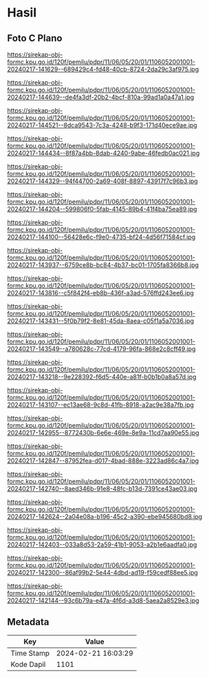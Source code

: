 # Hasil

## Foto C Plano

https://sirekap-obj-formc.kpu.go.id/120f/pemilu/pdpr/11/06/05/20/01/1106052001001-20240217-141629--689429c4-fd48-40cb-8724-2da29c3af975.jpg

https://sirekap-obj-formc.kpu.go.id/120f/pemilu/pdpr/11/06/05/20/01/1106052001001-20240217-144639--de4fa3df-20b2-4bcf-810a-99ad1a0a47a1.jpg

https://sirekap-obj-formc.kpu.go.id/120f/pemilu/pdpr/11/06/05/20/01/1106052001001-20240217-144521--8dca9543-7c3a-4248-b9f3-171d40ece9ae.jpg

https://sirekap-obj-formc.kpu.go.id/120f/pemilu/pdpr/11/06/05/20/01/1106052001001-20240217-144434--8f87a4bb-8dab-4240-9abe-46fedb0ac021.jpg

https://sirekap-obj-formc.kpu.go.id/120f/pemilu/pdpr/11/06/05/20/01/1106052001001-20240217-144329--94f44700-2a69-408f-8897-43917f7c96b3.jpg

https://sirekap-obj-formc.kpu.go.id/120f/pemilu/pdpr/11/06/05/20/01/1106052001001-20240217-144204--599806f0-5fab-4145-89b4-41f4ba75ea89.jpg

https://sirekap-obj-formc.kpu.go.id/120f/pemilu/pdpr/11/06/05/20/01/1106052001001-20240217-144100--56428e6c-f9e0-4735-bf24-4d56f71584cf.jpg

https://sirekap-obj-formc.kpu.go.id/120f/pemilu/pdpr/11/06/05/20/01/1106052001001-20240217-143937--6759ce8b-bc84-4b37-bc01-1705fa8366b8.jpg

https://sirekap-obj-formc.kpu.go.id/120f/pemilu/pdpr/11/06/05/20/01/1106052001001-20240217-143816--c5f842f4-eb8b-436f-a3ad-576ffd243ee6.jpg

https://sirekap-obj-formc.kpu.go.id/120f/pemilu/pdpr/11/06/05/20/01/1106052001001-20240217-143431--5f0b79f2-8e81-45da-8aea-c05f1a5a7036.jpg

https://sirekap-obj-formc.kpu.go.id/120f/pemilu/pdpr/11/06/05/20/01/1106052001001-20240217-143549--a780628c-77cd-4179-96fa-868e2c8cff49.jpg

https://sirekap-obj-formc.kpu.go.id/120f/pemilu/pdpr/11/06/05/20/01/1106052001001-20240217-143218--9e228392-f6d5-440e-a81f-b0b1b0a8a57d.jpg

https://sirekap-obj-formc.kpu.go.id/120f/pemilu/pdpr/11/06/05/20/01/1106052001001-20240217-143107--ec13ae68-9c8d-41fb-8918-a2ac9e38a7fb.jpg

https://sirekap-obj-formc.kpu.go.id/120f/pemilu/pdpr/11/06/05/20/01/1106052001001-20240217-142955--8772430b-6e6e-469e-8e9a-11cd7aa90e55.jpg

https://sirekap-obj-formc.kpu.go.id/120f/pemilu/pdpr/11/06/05/20/01/1106052001001-20240217-142847--87952fea-d017-4bad-888e-3223ad86c4a7.jpg

https://sirekap-obj-formc.kpu.go.id/120f/pemilu/pdpr/11/06/05/20/01/1106052001001-20240217-142740--8aed346b-91e8-48fc-b13d-7391ce43ae03.jpg

https://sirekap-obj-formc.kpu.go.id/120f/pemilu/pdpr/11/06/05/20/01/1106052001001-20240217-142624--2a04e08a-b196-45c2-a390-ebe945680bd8.jpg

https://sirekap-obj-formc.kpu.go.id/120f/pemilu/pdpr/11/06/05/20/01/1106052001001-20240217-142403--033a8d53-2a59-41b1-9053-a2b1e6aadfa0.jpg

https://sirekap-obj-formc.kpu.go.id/120f/pemilu/pdpr/11/06/05/20/01/1106052001001-20240217-142300--86af99b2-5e44-4dbd-ad19-f59cedf88ee5.jpg

https://sirekap-obj-formc.kpu.go.id/120f/pemilu/pdpr/11/06/05/20/01/1106052001001-20240217-142144--93c6b79a-e47a-4f6d-a3d8-5aea2a8529e3.jpg


## Metadata

| Key        | Value               |
| ---------- | ------------------- |
| Time Stamp | 2024-02-21 16:03:29 |
| Kode Dapil | 1101                |



